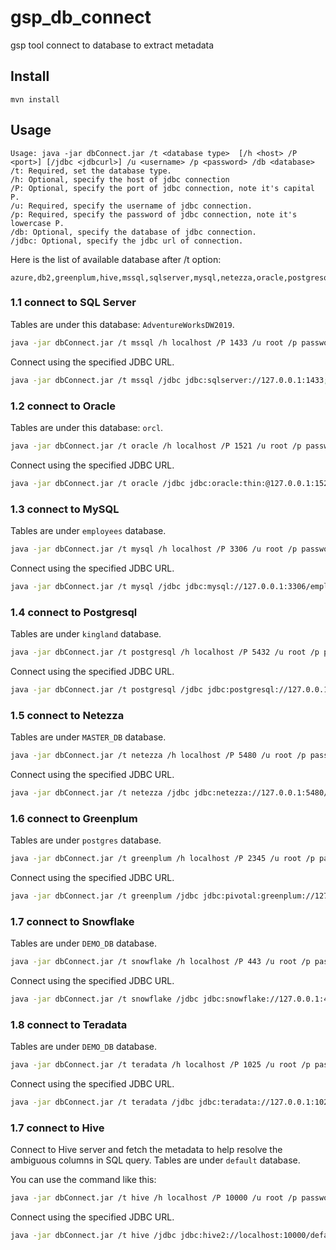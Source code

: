 # gsp_db_connect
gsp tool connect to database to extract metadata


## Install
```
mvn install 
```

## Usage
```
Usage: java -jar dbConnect.jar /t <database type>  [/h <host> /P <port>] [/jdbc <jdbcurl>] /u <username> /p <password> /db <database>
/t: Required, set the database type.
/h: Optional, specify the host of jdbc connection
/P: Optional, specify the port of jdbc connection, note it's capital P.
/u: Required, specify the username of jdbc connection.
/p: Required, specify the password of jdbc connection, note it's lowercase P.
/db: Optional, specify the database of jdbc connection.
/jdbc: Optional, specify the jdbc url of connection.
```


Here is the list of available database after /t option:
```
azure,db2,greenplum,hive,mssql,sqlserver,mysql,netezza,oracle,postgresql,postgres,redshift,snowflake,teradata
```



### 1.1 connect to SQL Server
Tables are under this database: `AdventureWorksDW2019`.

```sh
java -jar dbConnect.jar /t mssql /h localhost /P 1433 /u root /p password /db AdventureWorksDW2019  
```

Connect using the specified JDBC URL.

```sh
java -jar dbConnect.jar /t mssql /jdbc jdbc:sqlserver://127.0.0.1:1433;DatabaseName=AdventureWorksDW2019  /u root /p password 
```

### 1.2 connect to Oracle
Tables are under this database: `orcl`.

```sh
java -jar dbConnect.jar /t oracle /h localhost /P 1521 /u root /p password /db orcl 
```

Connect using the specified JDBC URL.

```sh
java -jar dbConnect.jar /t oracle /jdbc jdbc:oracle:thin:@127.0.0.1:1521/orcl /u root /p password
```

### 1.3 connect to MySQL
Tables are under `employees` database.

```sh
java -jar dbConnect.jar /t mysql /h localhost /P 3306 /u root /p password /db employees  
```

Connect using the specified JDBC URL.

```sh
java -jar dbConnect.jar /t mysql /jdbc jdbc:mysql://127.0.0.1:3306/employees  /u root /p password   
```

### 1.4 connect to Postgresql
Tables are under `kingland` database.

```sh
java -jar dbConnect.jar /t postgresql /h localhost /P 5432 /u root /p password /db kingland  
```

Connect using the specified JDBC URL.

```sh
java -jar dbConnect.jar /t postgresql /jdbc jdbc:postgresql://127.0.0.1:5432/kingland  /u root /p password   
```

### 1.5 connect to Netezza
Tables are under `MASTER_DB` database.

```sh
java -jar dbConnect.jar /t netezza /h localhost /P 5480 /u root /p password /db MASTER_DB  
```

Connect using the specified JDBC URL.

```sh
java -jar dbConnect.jar /t netezza /jdbc jdbc:netezza://127.0.0.1:5480/MASTER_DB  /u root /p password   
```

### 1.6 connect to Greenplum
Tables are under `postgres` database.

```sh
java -jar dbConnect.jar /t greenplum /h localhost /P 2345 /u root /p password /db postgres  
```

Connect using the specified JDBC URL.

```sh
java -jar dbConnect.jar /t greenplum /jdbc jdbc:pivotal:greenplum://127.0.0.1:2345;DatabaseName=postgres  /u root /p password   
```

### 1.7 connect to Snowflake
Tables are under `DEMO_DB` database.

```sh
java -jar dbConnect.jar /t snowflake /h localhost /P 443 /u root /p password /db DEMO_DB  
```

Connect using the specified JDBC URL.

```sh
java -jar dbConnect.jar /t snowflake /jdbc jdbc:snowflake://127.0.0.1:443?db=DEMO_DB  /u root /p password   
```

### 1.8 connect to Teradata
Tables are under `DEMO_DB` database.

```sh
java -jar dbConnect.jar /t teradata /h localhost /P 1025 /u root /p password /db DEMO_DB  
```

Connect using the specified JDBC URL.

```sh
java -jar dbConnect.jar /t teradata /jdbc jdbc:teradata://127.0.0.1:1025/DEMO_DB  /u root /p password   
```

### 1.7 connect to Hive
Connect to Hive server and fetch the metadata to help resolve the ambiguous columns in SQL query.
Tables are under `default` database.

You can use the command like this:
```sh
java -jar dbConnect.jar /t hive /h localhost /P 10000 /u root /p password /db default  
```
Connect using the specified JDBC URL.

```sh
java -jar dbConnect.jar /t hive /jdbc jdbc:hive2://localhost:10000/default /u root /p password  
```

